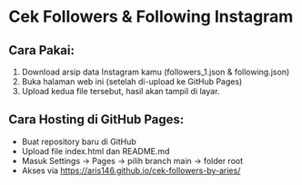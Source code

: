 # Cek Followers & Following Instagram

## Cara Pakai:
1. Download arsip data Instagram kamu (followers_1.json & following.json)
2. Buka halaman web ini (setelah di-upload ke GitHub Pages)
3. Upload kedua file tersebut, hasil akan tampil di layar.

## Cara Hosting di GitHub Pages:
- Buat repository baru di GitHub
- Upload file index.html dan README.md
- Masuk Settings -> Pages -> pilih branch main -> folder root
- Akses via https://aris146.github.io/cek-followers-by-aries/

